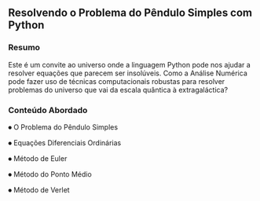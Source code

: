 ## Resolvendo o Problema do Pêndulo Simples com Python

### Resumo

Este é um convite ao universo onde a linguagem Python pode nos ajudar a resolver equações que parecem ser insolúveis. Como a Análise Numérica pode fazer uso de técnicas computacionais robustas para resolver problemas do universo que vai da escala quântica à extragaláctica?

### Conteúdo Abordado

⏺ O Problema do Pêndulo Simples

⏺ Equações Diferenciais Ordinárias

⏺ Método de Euler

⏺ Método do Ponto Médio

⏺ Método de Verlet

